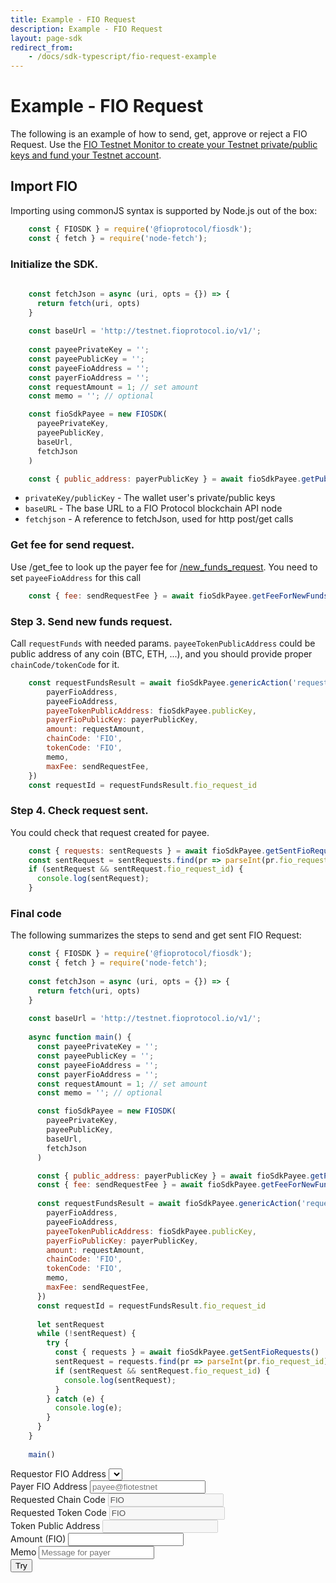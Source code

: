 ```yaml
---
title: Example - FIO Request
description: Example - FIO Request
layout: page-sdk
redirect_from:
    - /docs/sdk-typescript/fio-request-example
---
```


# Example - FIO Request

The following is an example of how to send, get, approve or reject a FIO Request. Use the [FIO Testnet Monitor to create your Testnet private/public keys and fund your Testnet account]({{site.baseurl}}/docs/chain/testnet#integration-testing-with-fio-testnet).

## Import FIO

Importing using commonJS syntax is supported by Node.js out of the box:

```javascript
    const { FIOSDK } = require('@fioprotocol/fiosdk');
    const { fetch } = require('node-fetch');
```

### Initialize the SDK.

```javascript
    
    const fetchJson = async (uri, opts = {}) => {
      return fetch(uri, opts)
    }
   
    const baseUrl = 'http://testnet.fioprotocol.io/v1/';
    
    const payeePrivateKey = '';
    const payeePublicKey = '';
    const payeeFioAddress = '';
    const payerFioAddress = '';
    const requestAmount = 1; // set amount
    const memo = ''; // optional

    const fioSdkPayee = new FIOSDK(
      payeePrivateKey,
      payeePublicKey,
      baseUrl,
      fetchJson
    )

    const { public_address: payerPublicKey } = await fioSdkPayee.getPublicAddress(payerFioAddress, "FIO", "FIO")
```

* `privateKey/publicKey` - The wallet user's private/public keys
* `baseURL` - The base URL to a FIO Protocol blockchain API node
* `fetchjson` - A reference to fetchJson, used for http post/get calls 

### Get fee for send request.

Use /get_fee to look up the payer fee for [/new_funds_request]({{site.baseurl}}/pages/api/fio-api/#options-newfundsreq). You need to set `payeeFioAddress` for this call

```javascript
    const { fee: sendRequestFee } = await fioSdkPayee.getFeeForNewFundsRequest(payeeFioAddress)
```

### Step 3. Send new funds request.

Call `requestFunds` with needed params. `payeeTokenPublicAddress` could be public address of any coin (BTC, ETH, ...), and you should provide proper `chainCode/tokenCode` for it.

```javascript
    const requestFundsResult = await fioSdkPayee.genericAction('requestFunds', {
        payerFioAddress,
        payeeFioAddress,
        payeeTokenPublicAddress: fioSdkPayee.publicKey,
        payerFioPublicKey: payerPublicKey,
        amount: requestAmount,
        chainCode: 'FIO',
        tokenCode: 'FIO',
        memo,
        maxFee: sendRequestFee,
    })
    const requestId = requestFundsResult.fio_request_id
```

### Step 4. Check request sent.

You could check that request created for payee.

```javascript
    const { requests: sentRequests } = await fioSdkPayee.getSentFioRequests()
    const sentRequest = sentRequests.find(pr => parseInt(pr.fio_request_id) === parseInt(requestId))
    if (sentRequest && sentRequest.fio_request_id) {
      console.log(sentRequest);
    }
```

### Final code

The following summarizes the steps to send and get sent FIO Request:

```javascript
    const { FIOSDK } = require('@fioprotocol/fiosdk');
    const { fetch } = require('node-fetch');
    
    const fetchJson = async (uri, opts = {}) => {
      return fetch(uri, opts)
    }
   
    const baseUrl = 'http://testnet.fioprotocol.io/v1/';
    
    async function main() {
      const payeePrivateKey = '';
      const payeePublicKey = '';
      const payeeFioAddress = '';
      const payerFioAddress = '';
      const requestAmount = 1; // set amount
      const memo = ''; // optional

      const fioSdkPayee = new FIOSDK(
        payeePrivateKey,
        payeePublicKey,
        baseUrl,
        fetchJson
      )

      const { public_address: payerPublicKey } = await fioSdkPayee.getPublicAddress(payerFioAddress, "FIO", "FIO")
      const { fee: sendRequestFee } = await fioSdkPayee.getFeeForNewFundsRequest(payeeFioAddress)
    
      const requestFundsResult = await fioSdkPayee.genericAction('requestFunds', {
        payerFioAddress,
        payeeFioAddress,
        payeeTokenPublicAddress: fioSdkPayee.publicKey,
        payerFioPublicKey: payerPublicKey,
        amount: requestAmount,
        chainCode: 'FIO',
        tokenCode: 'FIO',
        memo,
        maxFee: sendRequestFee,
      })
      const requestId = requestFundsResult.fio_request_id
    
      let sentRequest
      while (!sentRequest) {
        try {
          const { requests } = await fioSdkPayee.getSentFioRequests()
          sentRequest = requests.find(pr => parseInt(pr.fio_request_id) === parseInt(requestId))
          if (sentRequest && sentRequest.fio_request_id) {
            console.log(sentRequest);
          }
        } catch (e) {
          console.log(e);
        }
      }
    }
    
    main()
```

<div id="fio-request-example-container" class="row position-relative">
    <div class="col-6">
        <div class="form-group">
            <label for="fio-request-payer">Requestor FIO Address</label>
            <select class="form-control" id="fio-request-payee"></select>
        </div>
        <div class="form-group">
            <label for="fio-request-payer">Payer FIO Address</label>
            <input type="text" class="form-control" id="fio-request-payer" placeholder="payee@fiotestnet">
        </div>
        <div class="form-group">
            <div class="row">
                <div class="col-6">
                    <label>Requested Chain Code</label>
                    <input type="text" disabled class="form-control" value="FIO" />
                </div>
                <div class="col-6">
                    <label>Requested Token Code</label>
                    <input type="text" disabled class="form-control" value="FIO" />
                 </div>
            </div>
        </div>
        <div class="form-group">
            <label>Token Public Address</label>
            <input type="text" class="form-control" disabled id="fio-request-token-pub-address">
        </div>
        <div class="form-group">
            <div class="row">
                <div class="col-4">
                    <label for="fio-request-amount">Amount (FIO)</label>
                    <input type="number" class="form-control" id="fio-request-amount">
                </div>
                <div class="col-8">
                    <label for="fio-request-memo">Memo</label>
                    <input type="text" class="form-control" id="fio-request-memo" placeholder="Message for payer">
                 </div>
            </div>
        </div>
        <button id="try-fio-request" class="btn btn-default btn--blue">Try</button>
    </div>
    <div id="spinner" class="fa-3x d-none" role="status">
        <i class="fas fa-spinner fa-spin"></i>
    </div>
</div>
